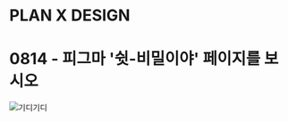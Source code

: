 # PLAN X DESIGN
# 0814 - 피그마 '쉿-비밀이야' 페이지를 보시오
![기디기디](https://user-images.githubusercontent.com/77521509/211255915-374477c3-e2fe-4f4f-9525-d00222b6adc4.png)
